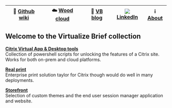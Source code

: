 |:newspaper: [Github wiki](https://github.com/virtualizebrief/home/wiki)|:cloud: [Wood cloud](https://marketplace.woodcloud.one/)|:convenience_store: [VB blog](https://virtualizebrief.woodcloud.one/)|![](https://i.stack.imgur.com/gVE0j.png) [LinkedIn](https://www.linkedin.com/in/michaelcharleswood/)|:information_source: [About](https://github.com/virtualizebrief)|
|---|---|---|---|---|

## Welcome to the Virtualize Brief collection

[**Citrix Virtual App & Desktop tools**](cvadtools) <br>
Collection of powershell scripts for unlocking the features of a Citrix site. Works for both on-prem and cloud platforms.

[**Real print**](realprint) <br>
Enterprise print solution taylor for Citrix though would do well in many deployments.

[**Storefront**](storefront) <br>
Selection of custom themes and the end user session manager application and website.
